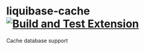 liquibase-cache [![Build and Test Extension](https://github.com/liquibase/liquibase-cache/actions/workflows/build.yml/badge.svg)](https://github.com/liquibase/liquibase-cache/actions/workflows/build.yml)
===============

Cache database support

